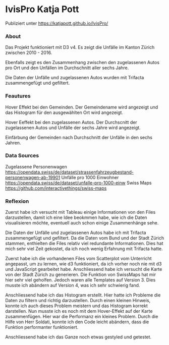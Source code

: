# IvisPro Katja Pott

Publiziert unter https://katjapott.github.io/IvisPro/

### About

Das Projekt funktioniert mit D3 v4. Es zeigt die Unfälle im Kanton Zürich zwischen 2010 - 2016.

Ebenfalls zeigt es den Zusammenhang zwischen den zugelassenen Autos pro Ort und den Unfällen im Durchschnitt aller sechs Jahre.

Die Daten der Unfälle und zugelassenen Autos wurden mit Trifacta zusammengefügt und gefiltert.

### Feautures

Hover Effekt bei den Gemeinden. Der Gemeindename wird angezeigt und das Histogram für den ausgewählten Ort wird angezeigt.

Hover Eeffekt bei den zugelassenen Autos. Der Durchscnitt der zugelassenen Autos und Unfälle der sechs Jahre wird angezeigt.

Einfärbung der Gemeinden nach Durchschnitt der Unfälle in den sechs Jahren.

### Data Sources

Zugelassene Personenwagen https://opendata.swiss/de/dataset/strassenfahrzeugbestand-personenwagen-ab-19901
Unfälle pro 1000 Einwohner https://opendata.swiss/de/dataset/unfalle-pro-1000-einw
Swiss Maps https://github.com/interactivethings/swiss-maps

### Reflexion

Zuerst habe ich versucht mit Tableau einige Informationen von den Files darzustellen, damit ich eine Idee beokmmen habe, wie ich die Daten visualisieren möchte, eventuell auch schon einige Zusammenhänge sehe. 

Die Daten der Unfälle und zugelassenen Autos habe ich mit Trifacta zusammengefügt und gefiltert. Da die Daten vom Bund und der Stadt Zürich stammen, enthielten die Files relativ viel redundante Informationen. Dies hat mich sehr viel Zeit gekostet, da ich noch wenig Erfahrung mit Trifacta hatte.

Zuerst habe ich die vorhandenen Files vom Scatterplot vom Unterricht angepasst, um zu lernen, wie d3 funktioniert, da ich vorher noch nie mit d3 und JavaScript gearbeitet habe. Anschliessend habe ich versucht die Karte von der Stadt Zürich zu generieren. Die Funktion von SwissMaps hat mir hier sehr viel geholfen. Jedoch waren alle Templates auf Version 3. Dies musste ich abändern auf Version 4, was ich sehr schwierig fand.

Anschliessend habe ich das Histogram erstellt. Hier hatte ich Probleme die Daten zu filtern und richtig darzustellen. Durch einen kleinen Hinweis, konnte ich auch dieses Problem meistern und das Histogram korrekt darstellen. Nun musste ich es noch mit dem Hover-Effekt auf der Karte zusammenfügen. Hier war die Performanz ein kleines Problem. Durch die Hilfe von Herr Soldati, konnte ich den Code leicht abändern, dass die Funktion performanter funktioniert.

Anschliessend habe ich das Ganze noch etwas gestyled und getestet.
